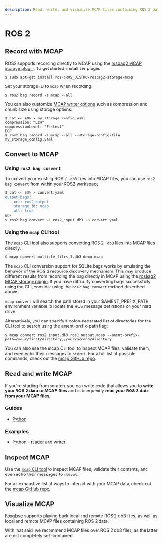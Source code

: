 ```yaml
---
description: Read, write, and visualize MCAP files containing ROS 2 data.
---
```


# ROS 2

## Record with MCAP

ROS2 supports recording directly to MCAP using the [rosbag2 MCAP storage plugin](https://github.com/ros-tooling/rosbag2_storage_mcap). To get started, install the plugin:

```
$ sudo apt-get install ros-$ROS_DISTRO-rosbag2-storage-mcap
```

Set your storage ID to `mcap` when recording:

```
$ ros2 bag record -s mcap --all
```

You can also customize [MCAP writer options](https://github.com/ros-tooling/rosbag2_storage_mcap#writer-configuration) such as compression and chunk size using storage options:

```
$ cat << EOF > my_storage_config.yaml
compression: "Lz4"
compressionLevel: "Fastest"
EOF
$ ros2 bag record -s mcap --all --storage-config-file my_storage_config.yaml
```

## Convert to MCAP

### Using `ros2 bag convert`

To convert your existing ROS 2 `.db3` files into MCAP files, you can use `ros2 bag convert` from within your ROS2 workspace.

```bash
$ cat << EOF > convert.yaml
output_bags:
  - uri: ros2_output
    storage_id: mcap
    all: true
EOF
$ ros2 bag convert -i ros2_input.db3 -o convert.yaml
```

### Using the `mcap` CLI tool

The [`mcap` CLI tool](https://github.com/foxglove/mcap/tree/main/go/cli/mcap#installing) also supports converting ROS 2 `.db3` files into MCAP files directly.

```
$ mcap convert multiple_files_1.db3 demo.mcap
```

The `mcap` CLI conversion support for SQLite bags works by emulating the behavior of the ROS 2 resource discovery mechanism. This may produce different results from recording the bag directly in MCAP using the [rosbag2 MCAP storage plugin](https://github.com/ros-tooling/rosbag2_storage_mcap). If you have difficulty converting bags successfully using the CLI, consider using the `ros2 bag convert` method described above.

`mcap convert` will search the path stored in your $AMENT_PREFIX_PATH environment variable to locate the ROS message definitions on your hard drive.

Alternatively, you can specify a colon-separated list of directories for the CLI tool to search using the ament-prefix-path flag:

```
$ mcap convert ros2_input.db3 ros1_output.mcap --ament-prefix-path=/your/first/directory;/your/second/directory
```

You can also use the mcap CLI tool to inspect MCAP files, validate them, and even echo their messages to `stdout`. For a full list of possible commands, check out the [mcap GitHub repo](https://github.com/foxglove/mcap/tree/main/go/cli/mcap).

## Read and write MCAP

If you're starting from scratch, you can write code that allows you to **write your ROS 2 data to MCAP files** and subsequently **read your ROS 2 data from your MCAP files**.

### Guides

- [Python](../python/ros2.md)

### Examples

- [Python](https://github.com/foxglove/mcap/tree/main/python/examples/ros2) - [reader](https://github.com/foxglove/mcap/tree/main/python/examples/ros2/py_mcap_demo/py_mcap_demo/reader.py) and [writer](https://github.com/foxglove/mcap/tree/main/python/examples/ros2/py_mcap_demo/py_mcap_demo/writer.py)

## Inspect MCAP

Use the [`mcap` CLI tool](https://github.com/foxglove/mcap/tree/main/go/cli/mcap) to inspect MCAP files, validate their contents, and even echo their messages to `stdout`.

For an exhaustive list of ways to interact with your MCAP data, check out the [mcap GitHub repo](https://github.com/foxglove/mcap/tree/main/go/cli/mcap).

## Visualize MCAP

[Foxglove](https://foxglove.dev/) supports playing back local and remote ROS 2 db3 files, as well as local and remote MCAP files containing ROS 2 data.

With that said, we recommend MCAP files over ROS 2 db3 files, as the latter are not completely self-contained.
